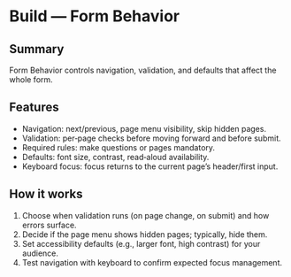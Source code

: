 # Build — Form Behavior

## Summary

Form Behavior controls navigation, validation, and defaults that affect the whole form.

## Features

- Navigation: next/previous, page menu visibility, skip hidden pages.
- Validation: per‑page checks before moving forward and before submit.
- Required rules: make questions or pages mandatory.
- Defaults: font size, contrast, read‑aloud availability.
- Keyboard focus: focus returns to the current page’s header/first input.

## How it works

1) Choose when validation runs (on page change, on submit) and how errors surface.
2) Decide if the page menu shows hidden pages; typically, hide them.
3) Set accessibility defaults (e.g., larger font, high contrast) for your audience.
4) Test navigation with keyboard to confirm expected focus management.
